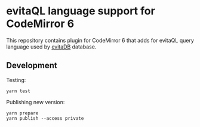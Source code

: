 # evitaQL language support for CodeMirror 6

This repository contains plugin for CodeMirror 6 that adds for evitaQL query language used by [evitaDB](https://evitadb.io/documentation/query/basics)
database.

## Development

Testing:
```shell
yarn test
```

Publishing new version:
```shell
yarn prepare
yarn publish --access private
```
